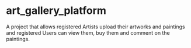 # art_gallery_platform
A project that allows registered Artists upload their artworks and paintings and registered Users can view them, buy them and comment on the paintings.
